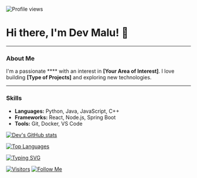 ![Profile views](https://komarev.com/ghpvc/?username=devmalu15&color=blue)

<!--
**devmalu15/devmalu15** is a ✨ _special_ ✨ repository because its `README.md` (this file) appears on your GitHub profile.

Here are some ideas to get you started:

- 🔭 I’m currently working on ...
- 🌱 I’m currently learning ...
- 👯 I’m looking to collaborate on ...
- 🤔 I’m looking for help with ...
- 💬 Ask me about ...
- 📫 How to reach me: ...
- 😄 Pronouns: ...
- ⚡ Fun fact: ...
-->


# Hi there, I'm Dev Malu! 👋

---

### About Me

I'm a passionate **** with an interest in **[Your Area of Interest]**. I love building **[Type of Projects]** and exploring new technologies.

---

### Skills

-   **Languages:** Python, Java, JavaScript, C++
-   **Frameworks:** React, Node.js, Spring Boot
-   **Tools:** Git, Docker, VS Code


[![Dev's GitHub stats](https://github-readme-stats.vercel.app/api?username=devmalu15&show_icons=true&theme=dark)](https://github.com/anuraghazra/github-readme-stats)

[![Top Languages](https://github-readme-stats.vercel.app/api/top-langs/?username=devmalu15&layout=compact&theme=radical)](https://github.com/anuraghazra/github-readme-stats)


[![Typing SVG](https://readme-typing-svg.herokuapp.com/?lines=Developer;Innovator;Problem%20Solver;Open%20Source%20Enthusiast&font=Fira%20Code&size=30&duration=3000&center=true&vCenter=true&width=400&height=50&color=F7DF1E&bg=20232A)](https://git.io/typing-svg)

[![Visitors](https://visitor-badge.glitch.me/badge?page_id=devmalu15)](https://github.com/devmalu15)
[![Follow Me](https://img.shields.io/github/followers/devmalu15?label=Follow&style=social)](https://github.com/devmalu15)
